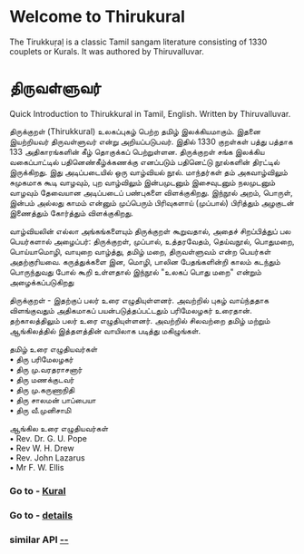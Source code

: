 # Welcome to Thirukural

The Tirukkuṛaḷ is a classic Tamil sangam literature consisting of 1330 couplets or Kurals. It was authored by Thiruvalluvar.

# திருவள்ளுவர்

Quick Introduction to Thirukkural in Tamil, English. Written by Thiruvalluvar.

திருக்குறள் (Thirukkural)  உலகப்புகழ் பெற்ற தமிழ் இலக்கியமாகும். இதனை இயற்றியவர் திருவள்ளுவர் என்று அறியப்படுபவர். இதில் 1330 குறள்கள் பத்து பத்தாக 133 அதிகாரங்களின் கீழ் தொகுக்கப் பெற்றுள்ளன. திருக்குறள் சங்க இலக்கிய வகைப்பாட்டில் பதினெண்கீழ்க்கணக்கு எனப்படும் பதினெட்டு நூல்களின் திரட்டில் இருக்கிறது. இது அடிப்படையில் ஒரு வாழ்வியல் நூல். மாந்தர்கள் தம் அகவாழ்விலும் சுமுகமாக கூடி வாழவும், புற வாழ்விலும் இன்பமுடனும் இசைவுடனும் நலமுடனும் வாழவும் தேவையான அடிப்படைப் பண்புகளை விளக்குகிறது. இந்நூல் அறம், பொருள், இன்பம் அல்லது காமம் என்னும் முப்பெரும் பிரிவுகளாய் (முப்பால்) பிரித்தும் அழகுடன் இணைத்தும் கோர்த்தும் விளக்குகிறது.

வாழ்வியலின் எல்லா அங்கங்களையும் திருக்குறள் கூறுவதால், அதைச் சிறப்பித்துப் பல பெயர்களால் அழைப்பர்: திருக்குறள், முப்பால், உத்தரவேதம், தெய்வநூல், பொதுமறை, பொய்யாமொழி, வாயுறை வாழ்த்து, தமிழ் மறை, திருவள்ளுவம் என்ற பெயர்கள் அதற்குரியவை. கருத்துக்களை இன, மொழி, பாலின பேதங்களின்றி காலம் கடந்தும் பொருந்துவது போல் கூறி உள்ளதால் இந்நூல் "உலகப் பொது மறை" என்றும் அழைக்கப்படுகிறது

திருக்குறள் - இதற்குப் பலர் உரை எழுதியுள்ளனர். அவற்றில் புகழ் வாய்ந்ததாக விளங்குவதும் அதிகமாகப் பயன்படுத்தப்பட்டதும் பரிமேலழகர் உரைதான். தற்காலத்திலும் பலர் உரை எழுதியுள்ளனர். அவற்றில் சிலவற்றை தமிழ் மற்றும் ஆங்கிலத்தில் இத்தளத்தின் வாயிலாக படித்து மகிழுங்கள்.

தமிழ் உரை எழுதியவர்கள்
<br />
• திரு பரிமேலழகர்
<br />
• திரு மு.வரதராசனார்
<br />
• திரு மணக்குடவர்
<br />
• திரு மு.கருணாநிதி
<br />
• திரு சாலமன் பாப்பையா
<br />
• திரு வீ.முனிசாமி

ஆங்கில உரை எழுதியவர்கள்
<br />
• Rev. Dr. G. U. Pope
<br />
• Rev W. H. Drew
<br />
• Rev. John Lazarus
<br />
• Mr F. W. Ellis

### Go to - [Kural](https://sudharsanvishnu.github.io/Thirukural/kural.json)

### Go to - [details](https://sudharsanvishnu.github.io/Thirukural/subsections.json)

### similar API [--](https://sudharsanvishnu.github.io/timesworld-about/)
